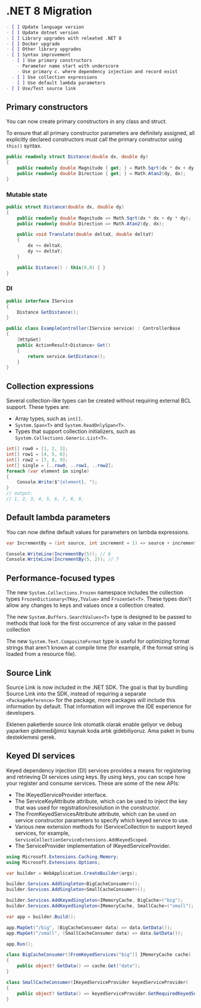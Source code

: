# .NET 8 Migration

```markdown
- [ ] Update language version
- [ ] Update dotnet version
- [ ] Library upgrades with releated .NET 8
- [ ] Docker upgrade
- [ ] Other library upgrades
- [ ] Syntax improvement
  - [ ] Use primary constructors
    - Parameter name start with underscore
    - Use primary c. where dependency injection and record exist
  - [ ] Use collection expressions
  - [ ] Use default lambda parameters
- [ ] Use/Test source link
```

## Primary constructors

You can now create primary constructors in any class and struct.

To ensure that all primary constructor parameters are definitely assigned, all
explicitly declared constructors must call the primary constructor using
`this()` syntax.

```csharp
public readonly struct Distance(double dx, double dy)
{
    public readonly double Magnitude { get; } = Math.Sqrt(dx * dx + dy * dy);
    public readonly double Direction { get; } = Math.Atan2(dy, dx);
}
```

### Mutable state

```csharp
public struct Distance(double dx, double dy)
{
    public readonly double Magnitude => Math.Sqrt(dx * dx + dy * dy);
    public readonly double Direction => Math.Atan2(dy, dx);

    public void Translate(double deltaX, double deltaY)
    {
        dx += deltaX;
        dy += deltaY;
    }

    public Distance() : this(0,0) { }
}
```

### DI

```csharp
public interface IService
{
    Distance GetDistance();
}

public class ExampleController(IService service) : ControllerBase
{
    [HttpGet]
    public ActionResult<Distance> Get()
    {
        return service.GetDistance();
    }
}
```

## Collection expressions

Several collection-like types can be created without requiring external BCL
support. These types are:

- Array types, such as `int[]`.
- `System.Span<T>` and `System.ReadOnlySpan<T>`.
- Types that support collection initializers, such as
  `System.Collections.Generic.List<T>`.

```csharp
int[] row0 = [1, 2, 3];
int[] row1 = [4, 5, 6];
int[] row2 = [7, 8, 9];
int[] single = [..row0, ..row1, ..row2];
foreach (var element in single)
{
    Console.Write($"{element}, ");
}
// output:
// 1, 2, 3, 4, 5, 6, 7, 8, 9,
```

## Default lambda parameters

You can now define default values for parameters on lambda expressions.

```csharp
var IncrementBy = (int source, int increment = 1) => source + increment;

Console.WriteLine(IncrementBy(5)); // 6
Console.WriteLine(IncrementBy(5, 2)); // 7
```

## Performance-focused types

The new `System.Collections.Frozen` namespace includes the collection types
`FrozenDictionary<TKey,TValue>` and `FrozenSet<T>`. These types don't allow any
changes to keys and values once a collection created.

The new `System.Buffers.SearchValues<T>` type is designed to be passed to
methods that look for the first occurrence of any value in the passed collection

The new `System.Text.CompositeFormat` type is useful for optimizing format
strings that aren't known at compile time (for example, if the format string is
loaded from a resource file).

## Source Link

Source Link is now included in the .NET SDK. The goal is that by bundling Source
Link into the SDK, instead of requiring a separate `<PackageReference>` for the
package, more packages will include this information by default. That
information will improve the IDE experience for developers.

Eklenen paketlerde source link otomatik olarak enable geliyor ve debug yaparken
gidemediğimiz kaynak koda artık gidebiliyoruz. Ama paket in bunu desteklemesi
gerek.

## Keyed DI services

Keyed dependency injection (DI) services provides a means for registering and
retrieving DI services using keys. By using keys, you can scope how your
register and consume services. These are some of the new APIs:

- The IKeyedServiceProvider interface.
- The ServiceKeyAttribute attribute, which can be used to inject the key that
  was used for registration/resolution in the constructor.
- The FromKeyedServicesAttribute attribute, which can be used on service
  constructor parameters to specify which keyed service to use.
- Various new extension methods for IServiceCollection to support keyed
  services, for example, `ServiceCollectionServiceExtensions.AddKeyedScoped`.
- The ServiceProvider implementation of IKeyedServiceProvider.

```csharp
using Microsoft.Extensions.Caching.Memory;
using Microsoft.Extensions.Options;

var builder = WebApplication.CreateBuilder(args);

builder.Services.AddSingleton<BigCacheConsumer>();
builder.Services.AddSingleton<SmallCacheConsumer>();

builder.Services.AddKeyedSingleton<IMemoryCache, BigCache>("big");
builder.Services.AddKeyedSingleton<IMemoryCache, SmallCache>("small");

var app = builder.Build();

app.MapGet("/big", (BigCacheConsumer data) => data.GetData());
app.MapGet("/small", (SmallCacheConsumer data) => data.GetData());

app.Run();

class BigCacheConsumer([FromKeyedServices("big")] IMemoryCache cache)
{
    public object? GetData() => cache.Get("data");
}

class SmallCacheConsumer(IKeyedServiceProvider keyedServiceProvider)
{
    public object? GetData() => keyedServiceProvider.GetRequiredKeyedService<IMemoryCache>("small");
}
```

